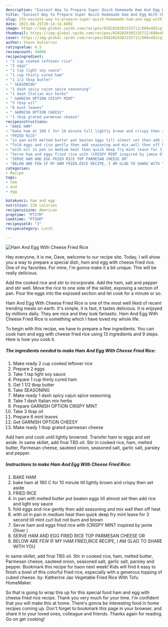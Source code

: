 ```yaml
---
description: "Easiest Way to Prepare Super Quick Homemade Ham And Egg With Cheese  Fried Rice"
title: "Easiest Way to Prepare Super Quick Homemade Ham And Egg With Cheese  Fried Rice"
slug: 533-easiest-way-to-prepare-super-quick-homemade-ham-and-egg-with-cheese-fried-rice
date: 2021-08-25T20:14:14.040Z
image: https://img-global.cpcdn.com/recipes/6582829383155712/680x482cq70/ham-and-egg-with-cheese-fried-rice-recipe-main-photo.jpg
thumbnail: https://img-global.cpcdn.com/recipes/6582829383155712/680x482cq70/ham-and-egg-with-cheese-fried-rice-recipe-main-photo.jpg
cover: https://img-global.cpcdn.com/recipes/6582829383155712/680x482cq70/ham-and-egg-with-cheese-fried-rice-recipe-main-photo.jpg
author: Steve Gutierrez
ratingvalue: 4.5
reviewcount: 44060
recipeingredient:
- "2 cup cooked leftover rice"
- "2 eggs"
- "1 tsp light soy sauce"
- "1 cup thinly cured ham"
- "1 1/2 tbsp butter"
- " SEASONING"
- "1 dash spicy cajun spice seasoning"
- "1 dash Italian mix herbs"
- " GARNISH OPTION CRISPY MINT"
- "3 tbsp oil"
- "6 mint leaves"
- " GARNISH OPTION CHEESY"
- "1 tbsp grated parmesan cheese"
recipeinstructions:
- "BAKE HAM"
- "bake ham at 180 C for 10 minute till lightly brown and crispy then set aside"
- "FRIED RICE"
- "in pan with melted butter put beaten eggs till almost set then add rice and light soy sauce"
- "fold eggs and rice gently then add seasoning and mix well then off heat"
- "with oil in pan in medium heat then quick deep fry mint leave for 3 second till mint curl but not burn and brown"
- "Serve ham and eggs fried rice with (CRISPY MINT inspired by jamie Oliver )"
- "SERVE HAM AND EGG FRIED RICE TOP PARMESAN CHEESE OR"
- "BELOW ARE FEW IF MY HAM FRIED,RICE RECIPE, I AM GLAD TO SHARE WITH YOU"
categories:
- Recipe
tags:
- ham
- and
- egg

katakunci: ham and egg 
nutrition: 228 calories
recipecuisine: American
preptime: "PT27M"
cooktime: "PT56M"
recipeyield: "3"
recipecategory: Lunch

---
```



![Ham And Egg With Cheese  Fried Rice](https://img-global.cpcdn.com/recipes/6582829383155712/680x482cq70/ham-and-egg-with-cheese-fried-rice-recipe-main-photo.jpg)

Hey everyone, it is me, Dave, welcome to our recipe site. Today, I will show you a way to prepare a special dish, ham and egg with cheese  fried rice. One of my favorites. For mine, I'm gonna make it a bit unique. This will be really delicious.

Add the cooked rice and stir to incorporate. Add the ham, salt and pepper and stir well. Move the rice to one side of the skillet, exposing a section of pan. Pour the eggs into the exposed section and let cook for a minute or so.

Ham And Egg With Cheese  Fried Rice is one of the most well liked of recent trending meals on earth. It's simple, it is fast, it tastes delicious. It is enjoyed by millions daily. They are nice and they look fantastic. Ham And Egg With Cheese  Fried Rice is something which I have loved my whole life.


To begin with this recipe, we have to prepare a few ingredients. You can cook ham and egg with cheese  fried rice using 13 ingredients and 9 steps. Here is how you cook it.

<!--inarticleads1-->

##### The ingredients needed to make Ham And Egg With Cheese  Fried Rice:

1. Make ready 2 cup cooked leftover rice
1. Prepare 2 eggs
1. Take 1 tsp light soy sauce
1. Prepare 1 cup thinly cured ham
1. Get 1 1/2 tbsp butter
1. Take  SEASONING
1. Make ready 1 dash spicy cajun spice seasoning
1. Take 1 dash Italian mix herbs
1. Prepare  GARNISH OPTION CRISPY MINT
1. Take 3 tbsp oil
1. Prepare 6 mint leaves
1. Get  GARNISH OPTION CHEESY
1. Make ready 1 tbsp grated parmesan cheese


Add ham and cook until lightly browned. Transfer ham to eggs and set aside. In same skillet, add final TBS oil. Stir in cooked rice, ham, melted butter, Parmesan cheese, sauteed onion, seasoned salt, garlic salt, parsley and pepper. 

<!--inarticleads2-->

##### Instructions to make Ham And Egg With Cheese  Fried Rice:

1. BAKE HAM
1. bake ham at 180 C for 10 minute till lightly brown and crispy then set aside
1. FRIED RICE
1. in pan with melted butter put beaten eggs till almost set then add rice and light soy sauce
1. fold eggs and rice gently then add seasoning and mix well then off heat
1. with oil in pan in medium heat then quick deep fry mint leave for 3 second till mint curl but not burn and brown
1. Serve ham and eggs fried rice with (CRISPY MINT inspired by jamie Oliver )
1. SERVE HAM AND EGG FRIED RICE TOP PARMESAN CHEESE OR
1. BELOW ARE FEW IF MY HAM FRIED,RICE RECIPE, I AM GLAD TO SHARE WITH YOU


In same skillet, add final TBS oil. Stir in cooked rice, ham, melted butter, Parmesan cheese, sauteed onion, seasoned salt, garlic salt, parsley and pepper. Bookmark this recipe for baon next week! Kids will find it easy to finish a bowl of this colorful fried rice, especially with a generous topping of cubed cheese. by: Katherine Jao Vegetable Fried Rice With Tofu HomeMaker. 

So that is going to wrap this up for this special food ham and egg with cheese  fried rice recipe. Thank you very much for your time. I'm confident that you will make this at home. There's gonna be interesting food in home recipes coming up. Don't forget to bookmark this page in your browser, and share it to your loved ones, colleague and friends. Thanks again for reading. Go on get cooking!
